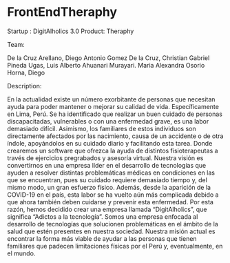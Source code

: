 # FrontEndTheraphy

Startup : DigitAlholics 3.0
Product: Theraphy

Team:

De la Cruz Arellano, Diego Antonio
Gomez De la Cruz, Christian Gabriel
Pineda Ugas, Luis Alberto
Ahuanari Murayari. Maria Alexandra
Osorio Horna, Diego

Description:

En la actualidad existe un número exorbitante de personas que
necesitan ayuda para poder mantener o mejorar su calidad de vida.
Específicamente en Lima, Perú. Se ha identificado que realizar un buen
cuidado de personas discapacitadas, vulnerables o con una
enfermedad grave, es una labor demasiado difícil. Asimismo, los
familiares de estos individuos son directamente afectados por las
nacimiento, causa de un accidente o de otra índole, apoyándolos en su
cuidado diario y facilitando esta tarea. Donde crearemos un software
que ofrezca la ayuda de distintos fisioterapeutas a través de ejercicios
pregrabados y asesoría virtual.
Nuestra visión es convertirnos en una empresa líder en el desarrollo de
tecnologías que ayuden a resolver distintas problemáticas médicas en
condiciones en las que se encuentran, pues su cuidado requiere
demasiado tiempo y, del mismo modo, un gran esfuerzo físico.
Además, desde la aparición de la COVID-19 en el país, esta labor se ha
vuelto aún más complicada debido a que ahora también deben
cuidarse y prevenir esta enfermedad. Por esta razón, hemos decidido
crear una empresa llamada “DigitAlholics”, que significa “Adictos a la
tecnología”. Somos una empresa enfocada al desarrollo de tecnologías
que solucionen problemáticas en el ámbito de la salud que estén
presentes en nuestra sociedad.
Nuestra misión actual es encontrar la forma más viable de ayudar a las
personas que tienen familiares que padecen limitaciones físicas por
el Perú y, eventualmente, en el mundo.
